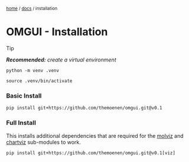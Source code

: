 <sub>[home](../#readme) / [docs](../#documentation) / installation</sub>

# OMGUI - Installation

> [!TIP]  
> _**Recommended:** create a virtual environment_
>
> ```shell
> python -m venv .venv
> ```
>
> ```shell
> source .venv/bin/activate
> ```

### Basic Install

```shell
pip install git+https://github.com/themoenen/omgui.git@v0.1
```

### Full Install

This installs additional dependencies that are required for the [molviz](molviz.md) and [chartviz](chartviz.md) sub-modules to work.

```shell
pip install git+https://github.com/themoenen/omgui.git@v0.1[viz]
```
